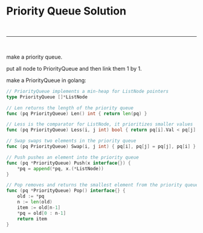 # Priority Queue Solution


<br>

---

<br>

make a priority queue.

put all node to PriorityQueue and then link them 1 by 1.

make a PriorityQueue in golang:

```go
// PriorityQueue implements a min-heap for ListNode pointers
type PriorityQueue []*ListNode

// Len returns the length of the priority queue
func (pq PriorityQueue) Len() int { return len(pq) }

// Less is the comparator for ListNode, it prioritizes smaller values
func (pq PriorityQueue) Less(i, j int) bool { return pq[i].Val < pq[j].Val }

// Swap swaps two elements in the priority queue
func (pq PriorityQueue) Swap(i, j int) { pq[i], pq[j] = pq[j], pq[i] }

// Push pushes an element into the priority queue
func (pq *PriorityQueue) Push(x interface{}) {
	*pq = append(*pq, x.(*ListNode))
}

// Pop removes and returns the smallest element from the priority queue
func (pq *PriorityQueue) Pop() interface{} {
	old := *pq
	n := len(old)
	item := old[n-1]
	*pq = old[0 : n-1]
	return item
}
```



